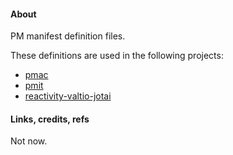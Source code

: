 #### About

PM manifest definition files.

These definitions are used in the following projects:
* [pmac](https://github.com/maxzz/pmac)
* [pmit](https://github.com/maxzz/dropzone)
* [reactivity-valtio-jotai](https://github.com/maxzz/reactivity-valtio-jotai)

#### Links, credits, refs

Not now.